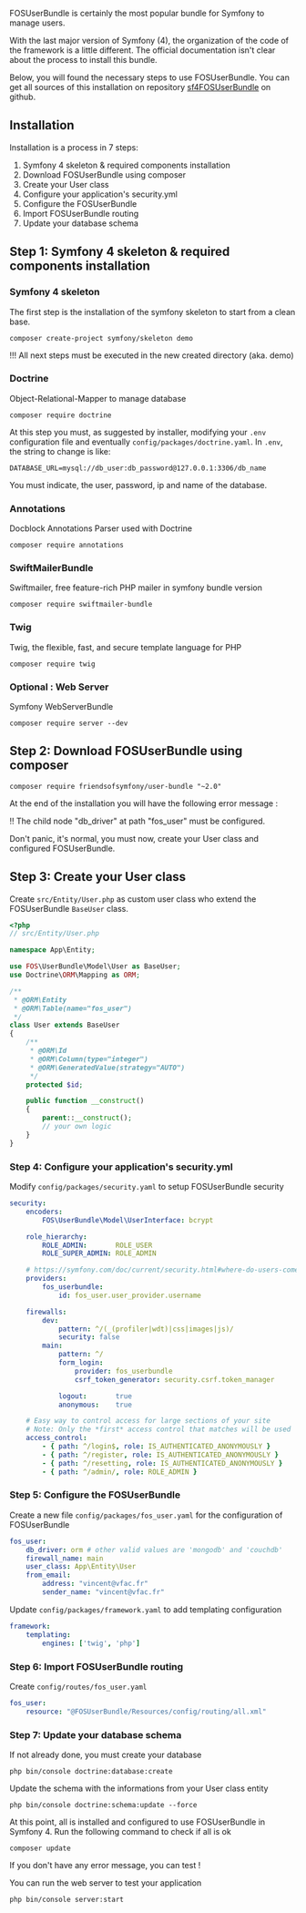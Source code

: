 FOSUserBundle is certainly the most popular bundle for Symfony to manage users.

With the last major version of Symfony (4), the organization of the code of the framework is a little different. The official documentation isn't clear about the process to install this bundle.

Below, you will found the necessary steps to use FOSUserBundle. You can get all sources of this installation on repository [sf4FOSUserBundle](https://github.com/vfalies/sf4FOSUserBundle) on github.

## Installation

Installation is a process in 7 steps:

1. Symfony 4 skeleton & required components installation
2. Download FOSUserBundle using composer
3. Create your User class
4. Configure your application's security.yml
5. Configure the FOSUserBundle
6. Import FOSUserBundle routing
7. Update your database schema

## Step 1: Symfony 4 skeleton & required components installation

### Symfony 4 skeleton

The first step is the installation of the symfony skeleton to start from a clean base.

```shell
composer create-project symfony/skeleton demo
```

!!! All next steps must be executed in the new created directory (aka. demo)

### Doctrine

Object-Relational-Mapper to manage database

```shell
composer require doctrine
```

At this step you must, as suggested by installer, modifying your `.env` configuration file and eventually `config/packages/doctrine.yaml`.
In `.env`, the string to change is like: 

```
DATABASE_URL=mysql://db_user:db_password@127.0.0.1:3306/db_name
```

You must indicate, the user, password, ip and name of the database.

### Annotations

Docblock Annotations Parser used with Doctrine

```shell
composer require annotations
```

### SwiftMailerBundle

Swiftmailer, free feature-rich PHP mailer in symfony bundle version

```shell
composer require swiftmailer-bundle
```

### Twig

Twig, the flexible, fast, and secure template language for PHP

```shell
composer require twig
```

### Optional : Web Server

Symfony WebServerBundle

```shell
composer require server --dev
```

## Step 2: Download FOSUserBundle using composer

```shell
composer require friendsofsymfony/user-bundle "~2.0"
```

At the end of the installation you will have the following error message :

!! The child node "db_driver" at path "fos_user" must be configured.

Don't panic, it's normal, you must now, create your User class and configured FOSUserBundle.

## Step 3: Create your User class

Create `src/Entity/User.php` as custom user class who extend the FOSUserBundle `BaseUser` class.

```php
<?php
// src/Entity/User.php

namespace App\Entity;

use FOS\UserBundle\Model\User as BaseUser;
use Doctrine\ORM\Mapping as ORM;

/**
 * @ORM\Entity
 * @ORM\Table(name="fos_user")
 */
class User extends BaseUser
{
    /**
     * @ORM\Id
     * @ORM\Column(type="integer")
     * @ORM\GeneratedValue(strategy="AUTO")
     */
    protected $id;

    public function __construct()
    {
        parent::__construct();
        // your own logic
    }
}
```

### Step 4: Configure your application's security.yml

Modify `config/packages/security.yaml` to setup FOSUserBundle security

```yaml
security:
    encoders:
        FOS\UserBundle\Model\UserInterface: bcrypt

    role_hierarchy:
        ROLE_ADMIN:       ROLE_USER
        ROLE_SUPER_ADMIN: ROLE_ADMIN

    # https://symfony.com/doc/current/security.html#where-do-users-come-from-user-providers
    providers:
        fos_userbundle:
            id: fos_user.user_provider.username

    firewalls:
        dev:
            pattern: ^/(_(profiler|wdt)|css|images|js)/
            security: false
        main:
            pattern: ^/
            form_login:
                provider: fos_userbundle
                csrf_token_generator: security.csrf.token_manager

            logout:       true
            anonymous:    true

    # Easy way to control access for large sections of your site
    # Note: Only the *first* access control that matches will be used
    access_control:
        - { path: ^/login$, role: IS_AUTHENTICATED_ANONYMOUSLY }
        - { path: ^/register, role: IS_AUTHENTICATED_ANONYMOUSLY }
        - { path: ^/resetting, role: IS_AUTHENTICATED_ANONYMOUSLY }
        - { path: ^/admin/, role: ROLE_ADMIN }
```

### Step 5: Configure the FOSUserBundle

Create a new file `config/packages/fos_user.yaml` for the configuration of FOSUserBundle

```yaml
fos_user:
    db_driver: orm # other valid values are 'mongodb' and 'couchdb'
    firewall_name: main
    user_class: App\Entity\User
    from_email:
        address: "vincent@vfac.fr"
        sender_name: "vincent@vfac.fr"
```

Update `config/packages/framework.yaml` to add templating configuration

```yaml
framework:
    templating:
        engines: ['twig', 'php']
```

### Step 6: Import FOSUserBundle routing

Create `config/routes/fos_user.yaml`

```yaml
fos_user:
    resource: "@FOSUserBundle/Resources/config/routing/all.xml"
```

### Step 7: Update your database schema

If not already done, you must create your database

```shell
php bin/console doctrine:database:create
```

Update the schema with the informations from your User class entity

```shell
php bin/console doctrine:schema:update --force
```

At this point, all is installed and configured to use FOSUserBundle in Symfony 4.
Run the following command to check if all is ok

```shell
composer update
```

If you don't have any error message, you can test !

You can run the web server to test your application 

```shell
php bin/console server:start
```


